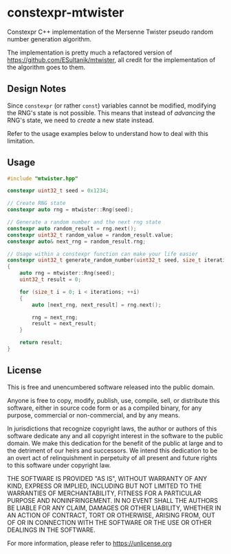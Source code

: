 # constexpr-mtwister

Constexpr C++ implementation of the Mersenne Twister pseudo random number generation algorithm.

The implementation is pretty much a refactored version of https://github.com/ESultanik/mtwister, all credit for the implementation of the algorithm goes to them.

## Design Notes

Since `constexpr` (or rather `const`) variables cannot be modified, modifying the RNG's state is not possible. This means that instead of *advancing* the RNG's state, we need to *create* a new state instead.

Refer to the usage examples below to understand how to deal with this limitation.

## Usage

```cpp
#include "mtwister.hpp"

constexpr uint32_t seed = 0x1234;

// Create RNG state
constexpr auto rng = mtwister::Rng(seed);

// Generate a random number and the next rng state
constexpr auto random_result = rng.next();
constexpr uint32_t random_value = random_result.value;
constexpr auto& next_rng = random_result.rng;

// Usage within a constexpr function can make your life easier
constexpr uint32_t generate_random_number(uint32_t seed, size_t iterations)
{
    auto rng = mtwister::Rng(seed);
    uint32_t result = 0;

    for (size_t i = 0; i < iterations; ++i)
    {
        auto [next_rng, next_result] = rng.next();

        rng = next_rng;
        result = next_result;
    }

    return result;
}
```

## License

This is free and unencumbered software released into the public domain.

Anyone is free to copy, modify, publish, use, compile, sell, or
distribute this software, either in source code form or as a compiled
binary, for any purpose, commercial or non-commercial, and by any
means.

In jurisdictions that recognize copyright laws, the author or authors
of this software dedicate any and all copyright interest in the
software to the public domain. We make this dedication for the benefit
of the public at large and to the detriment of our heirs and
successors. We intend this dedication to be an overt act of
relinquishment in perpetuity of all present and future rights to this
software under copyright law.

THE SOFTWARE IS PROVIDED "AS IS", WITHOUT WARRANTY OF ANY KIND,
EXPRESS OR IMPLIED, INCLUDING BUT NOT LIMITED TO THE WARRANTIES OF
MERCHANTABILITY, FITNESS FOR A PARTICULAR PURPOSE AND NONINFRINGEMENT.
IN NO EVENT SHALL THE AUTHORS BE LIABLE FOR ANY CLAIM, DAMAGES OR
OTHER LIABILITY, WHETHER IN AN ACTION OF CONTRACT, TORT OR OTHERWISE,
ARISING FROM, OUT OF OR IN CONNECTION WITH THE SOFTWARE OR THE USE OR
OTHER DEALINGS IN THE SOFTWARE.

For more information, please refer to <https://unlicense.org>
